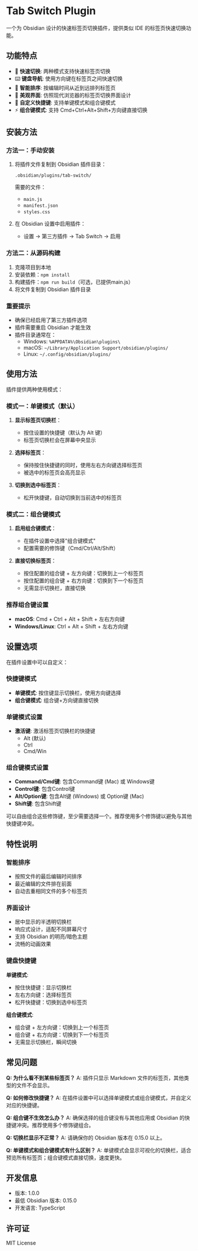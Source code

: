# Tab Switch Plugin

一个为 Obsidian 设计的快速标签页切换插件，提供类似 IDE 的标签页快速切换功能。

## 功能特点

- 🚀 **快速切换**: 两种模式支持快速标签页切换
- ⌨️ **键盘导航**: 使用方向键在标签页之间快速切换
- 🔄 **智能排序**: 按编辑时间从近到远排列标签页
- 🎨 **美观界面**: 仿照现代浏览器的标签页切换界面设计
- 🔧 **自定义快捷键**: 支持单键模式和组合键模式
- ⚡ **组合键模式**: 支持 Cmd+Ctrl+Alt+Shift+方向键直接切换

## 安装方法

### 方法一：手动安装
1. 将插件文件复制到 Obsidian 插件目录：
   ```
   .obsidian/plugins/tab-switch/
   ```
   需要的文件：
   - `main.js`
   - `manifest.json`
   - `styles.css`

2. 在 Obsidian 设置中启用插件：
   - 设置 → 第三方插件 → Tab Switch → 启用

### 方法二：从源码构建
1. 克隆项目到本地
2. 安装依赖：`npm install`
3. 构建插件：`npm run build`（可选，已提供main.js）
4. 将文件复制到 Obsidian 插件目录

### 重要提示
- 确保已经启用了第三方插件选项
- 插件需要重启 Obsidian 才能生效
- 插件目录通常在：
  - Windows: `%APPDATA%\Obsidian\plugins\`
  - macOS: `~/Library/Application Support/obsidian/plugins/`
  - Linux: `~/.config/obsidian/plugins/`

## 使用方法

插件提供两种使用模式：

### 模式一：单键模式（默认）

1. **显示标签页切换栏**：
   - 按住设置的快捷键（默认为 Alt 键）
   - 标签页切换栏会在屏幕中央显示

2. **选择标签页**：
   - 保持按住快捷键的同时，使用左右方向键选择标签页
   - 被选中的标签页会高亮显示

3. **切换到选中标签页**：
   - 松开快捷键，自动切换到当前选中的标签页

### 模式二：组合键模式

1. **启用组合键模式**：
   - 在插件设置中选择"组合键模式"
   - 配置需要的修饰键（Cmd/Ctrl/Alt/Shift）

2. **直接切换标签页**：
   - 按住配置的组合键 + 左方向键：切换到上一个标签页
   - 按住配置的组合键 + 右方向键：切换到下一个标签页
   - 无需显示切换栏，直接切换

### 推荐组合键设置
- **macOS**: Cmd + Ctrl + Alt + Shift + 左右方向键
- **Windows/Linux**: Ctrl + Alt + Shift + 左右方向键

## 设置选项

在插件设置中可以自定义：

### 快捷键模式
- **单键模式**: 按住键显示切换栏，使用方向键选择
- **组合键模式**: 组合键+方向键直接切换

### 单键模式设置
- **激活键**: 激活标签页切换栏的快捷键
  - Alt (默认)
  - Ctrl
  - Cmd/Win

### 组合键模式设置
- **Command/Cmd键**: 包含Command键 (Mac) 或 Windows键
- **Control键**: 包含Control键
- **Alt/Option键**: 包含Alt键 (Windows) 或 Option键 (Mac)
- **Shift键**: 包含Shift键

可以自由组合这些修饰键，至少需要选择一个。推荐使用多个修饰键以避免与其他快捷键冲突。

## 特性说明

### 智能排序
- 按照文件的最后编辑时间排序
- 最近编辑的文件排在前面
- 自动去重相同文件的多个标签页

### 界面设计
- 居中显示的半透明切换栏
- 响应式设计，适配不同屏幕尺寸
- 支持 Obsidian 的明亮/暗色主题
- 流畅的动画效果

### 键盘快捷键

**单键模式**:
- 按住快捷键：显示切换栏
- 左右方向键：选择标签页
- 松开快捷键：切换到选中标签页

**组合键模式**:
- 组合键 + 左方向键：切换到上一个标签页
- 组合键 + 右方向键：切换到下一个标签页
- 无需显示切换栏，瞬间切换

## 常见问题

**Q: 为什么看不到某些标签页？**
A: 插件只显示 Markdown 文件的标签页，其他类型的文件不会显示。

**Q: 如何修改快捷键？**
A: 在插件设置中可以选择单键模式或组合键模式，并自定义对应的快捷键。

**Q: 组合键不生效怎么办？**
A: 确保选择的组合键没有与其他应用或 Obsidian 的快捷键冲突。推荐使用多个修饰键组合。

**Q: 切换栏显示不正常？**
A: 请确保你的 Obsidian 版本在 0.15.0 以上。

**Q: 单键模式和组合键模式有什么区别？**
A: 单键模式会显示可视化的切换栏，适合预览所有标签页；组合键模式直接切换，速度更快。

## 开发信息

- 版本: 1.0.0
- 最低 Obsidian 版本: 0.15.0
- 开发语言: TypeScript

## 许可证

MIT License